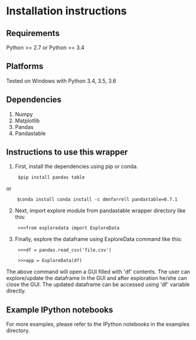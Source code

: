 # Installation instructions


## Requirements

Python >= 2.7 or Python >= 3.4

## Platforms

Tested on Windows with Python 3.4, 3.5, 3.6

## Dependencies

1. Numpy
2. Matplotlib
3. Pandas
4. Pandastable


## Instructions to use this wrapper

1. First, install the dependencies using pip or conda.

		$pip install pandas table
or

		$conda install conda install -c dmnfarrell pandastable=0.7.1
2. Next, import explore module from pandastable wrapper directory like this:

  		>>>from exploredata import ExploreData
  
3. Finally, explore the dataframe using ExploreData command like this:
  
  		>>>df = pandas.read_csv('file.csv')
  
  		>>>app = ExploreData(df)

The above command will open a GUI filled with 'df' contents. The user can 
explore/update the dataframe in the GUI and after exploration he/she can 
close the GUI. The updated dataframe can be accessed using 'df' variable
directly.



## Example IPython notebooks

For more examples, please refer to the IPython notebooks in the examples directory.

